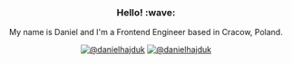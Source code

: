 <div align="center">
<h3 align="center">Hello! :wave:</h3>

My name is Daniel and I'm a Frontend Engineer based in Cracow, Poland.

[![@danielhajduk](https://img.shields.io/badge/-Daniel%20Hajduk-0077B5?style=flat&logo=LinkedIn&logoColor=white)](https://www.linkedin.com/in/danielhajduk/)
[![@danielhajduk](https://img.shields.io/badge/-@danielhajduk-0088CC?style=flat&logo=Telegram&logoColor=white)](https://t.me/danielhajduk)
</div>
